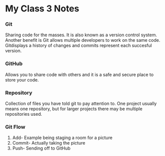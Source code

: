 # My Class 3 Notes

### Git
Sharing code for the masses. It is also known as a version control system. Another benefit is Git allows multiple developers to work on the same code. Gitdisplays a history of changes and commits represent each succesful version.

### GitHub
Allows you to share code with others and it is a safe and secure place to store your code. 

### Repository
Collection of files you have told git to pay attention to. One project usually means one repository, but for larger projects there may be multiple repositories used.

### Git Flow
1. Add- Example being staging a room for a picture
2. Commit- Actually taking the picture
3. Push- Sending off to GitHub